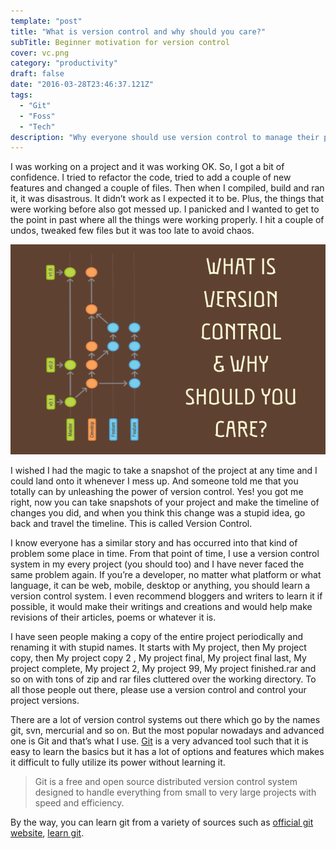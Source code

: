 ```yaml
---
template: "post"
title: "What is version control and why should you care?"
subTitle: Beginner motivation for version control
cover: vc.png
category: "productivity"
draft: false
date: "2016-03-28T23:46:37.121Z"
tags:
  - "Git"
  - "Foss"
  - "Tech"
description: "Why everyone should use version control to manage their project and how using Git can help you save hours"
---
```


I was working on a project and it was working OK. So, I got a bit of confidence. I tried to refactor the code, tried to add a couple of new features and changed a couple of files. Then when I compiled, build and ran it, it was disastrous. It didn’t work as I expected it to be. Plus, the things that were working before also got messed up. I panicked and I wanted to get to the point in past where all the things were working properly. I hit a couple of undos, tweaked few files but it was too late to avoid chaos.


![What is version control and why should you care?](vc.png)

I wished I had the magic to take a snapshot of the project at any time and I could land onto it whenever I mess up. And someone told me that you totally can by unleashing the power of version control. Yes! you got me right, now you can take snapshots of your project and make the timeline of changes you did, and when you think this change was a stupid idea, go back and travel the timeline. This is called Version Control.

I know everyone has a similar story and has occurred into that kind of problem some place in time. From that point of time, I use a version control system in my every project (you should too) and I have never faced the same problem again. If you’re a developer, no matter what platform or what language, it can be web, mobile, desktop or anything, you should learn a version control system.  I even recommend bloggers and writers to learn it if possible, it would make their writings and creations and would help make revisions of their articles, poems or whatever it is.

I have seen people making a copy of the entire project periodically and renaming it with stupid names. It starts with My project, then My project copy, then My project copy 2 , My project final, My project final last, My project complete, My project 2, My project 99, My project finished.rar and so on with tons of zip and rar files cluttered over the working directory. To all those people out there, please use a version control and control your project versions.

There are a lot of version control systems out there which go by the names git, svn, mercurial and so on. But the most popular nowadays and advanced one is Git and that’s what I use. [Git](http://git-scm.com) is a very advanced tool such that it is easy to learn the basics but it has a lot of options and features which makes it difficult to fully utilize its power without learning it.

> Git is a free and open source distributed version control system designed to handle everything from small to very large projects with speed and efficiency.

By the way, you can learn git from a variety of sources such as [official git website](https://git-scm.com/docs/gittutorial), [learn git](https://try.github.io/).